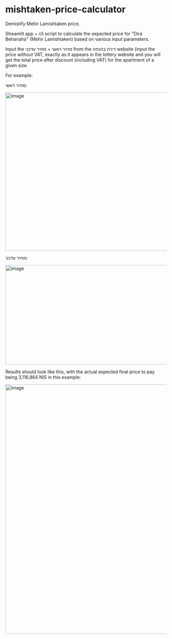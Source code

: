 # mishtaken-price-calculator
Demistify Mehir Lamishtaken price.

Streamlit app + cli script to calculate the expected price for "Dira Behanaha" (Mehir Lamishtaken) based on various input parameters.

Input the מחיר ראשי + מחיר עדכני from the דירה בהנחה website (input the price without VAT, exactly as it appears in the lottery website and you will get the total price after discount (including VAT) for the apartment of a given size.

For example:

מחיר ראשי:

<img width="614" height="493" alt="image" src="https://github.com/user-attachments/assets/82c0031c-2325-4a6d-9d80-53105a49ebd2" />

מחיר עדכני:

<img width="1455" height="310" alt="image" src="https://github.com/user-attachments/assets/d6150258-dfe2-4a5f-b1a0-e927cd05e715" />

Results should look like this, with the actual expected final price to pay being 3,116,864 NIS in this example:

<img width="1915" height="778" alt="image" src="https://github.com/user-attachments/assets/560d7ded-c656-496c-8694-5d5cb130484a" />
